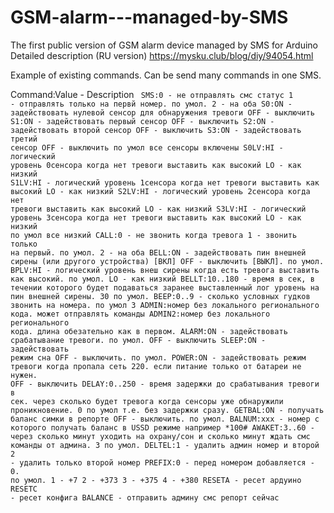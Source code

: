 # GSM-alarm---managed-by-SMS
The first public version of GSM alarm device managed by SMS for Arduino<br>
Detailed description (RU version) https://mysku.club/blog/diy/94054.html

Example of existing commands. Can be send many commands in one SMS.

Command:Value - Description
<code>
SMS:0 - не отправлять смс статус
    1 - отправлять только на первй номер. по умол.
    2 - на оба
S0:ON - задействовать нулевой сенсор для обнаружения тревоги
   OFF - выключить
S1:ON - задействовать первый сенсор
   OFF - выключить
S2:ON - задействовать второй сенсор
   OFF - выключить
S3:ON - задействовать третий сенсор
   OFF - выключить
по умол все сенсоры включены
S0LV:HI - логический уровень 0сенсора когда нет тревоги выставить как высокий
     LO - как низкий
S1LV:HI - логический уровень 1сенсора когда нет тревоги выставить как высокий
     LO - как низкий
S2LV:HI - логический уровень 2сенсора когда нет тревоги выставить как высокий
     LO - как низкий
S3LV:HI - логический уровень 3сенсора когда нет тревоги выставить как высокий
     LO - как низкий
по умол все низкий
CALL:0 - не звонить когда тревога
     1 - звонить только на первый. по умол.
     2 - на оба
BELL:ON - задействовать пин внешней сирены (или другого устройства) [ВКЛ] 
     OFF - выключить [ВЫКЛ]. по умол.
BPLV:HI - логический уровень внеш сирены когда есть тревога выставить как высокий. по умол.
     LO - как низкий
BELLT:10..180 - время в сек, в течении которого будет подаваться заранее выставленный лог уровень на пин внешней сирены. 30 по умол.
BEEP:0..9 - сколько условных гудков звонить на номера. по умол 3
ADMIN:номер без локального регионального кода. может отправлять команды
ADMIN2:номер без локального регионального кода. длина обезательно как в первом.
ALARM:ON - задействовать срабатывание тревоги. по умол.
      OFF - выключить
SLEEP:ON - задействовать режим сна
      OFF - выключить. по умол.
POWER:ON - задействовать режим тревоги когда пропала сеть 220. если питание только от батареи не нужен.
      OFF - выключить
DELAY:0..250 - время задержки до срабатывания тревоги в сек. через сколько будет тревога когда сенсоры уже обнаружили проникновение. 0 по умол т.е. без задержки сразу.
GETBAL:ON - получать баланс симки в репорте
       OFF - выключить. по умол.
BALNUM:ххх - номер с которого получать баланс в USSD режиме например *100#
AWAKET:3..60 - через сколько минут уходить на охрану/сон и сколько минут ждать смс команды от админа. 3 по умол.
DELTEL:1 - удалить админ номер и второй
       2 - удалить только второй номер
PREFIX:0 - перед номером добавляется - 0. по умол.
       1 - +7
       2 - +373
       3 - +375
       4 - +380
RESETA - ресет ардуино
RESETC - ресет конфига
BALANCE - отправить админу смс репорт сейчас
</code>
